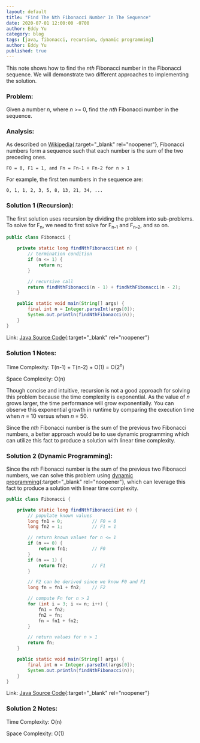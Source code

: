 ```yaml
---
layout: default
title: "Find The Nth Fibonacci Number In The Sequence"
date: 2020-07-01 12:00:00 -0700
author: Eddy Yu
category: blog
tags: [java, fibonacci, recursion, dynamic programming]
author: Eddy Yu
published: true
---
```


This note shows how to find the _nth_ Fibonacci number in the Fibonacci
sequence. We will demonstrate two different approaches to implementing
the solution.

### Problem:
Given a number _n_, where _n_ >= 0, find the _nth_ Fibonacci number in the 
sequence.

### Analysis:
As described on [Wikipedia](https://en.wikipedia.org/wiki/Fibonacci_number){:target="_blank" rel="noopener"}, 
Fibonacci numbers form a sequence such that each number is the sum of the two
preceding ones.
```
F0 = 0, F1 = 1, and Fn = Fn-1 + Fn-2 for n > 1
```
For example, the first ten numbers in the sequence are:
```
0, 1, 1, 2, 3, 5, 8, 13, 21, 34, ...
``` 
   
### Solution 1 (Recursion):
The first solution uses recursion by dividing the problem into
sub-problems. To solve for F<sub>n</sub>, we need to first solve for
F<sub>n-1</sub> and F<sub>n-2</sub>, and so on.
```java
public class Fibonacci {

    private static long findNthFibonacci(int n) {
        // termination condition
        if (n <= 1) {
            return n;
        }

        // recursive call
        return findNthFibonacci(n - 1) + findNthFibonacci(n - 2);
    }

    public static void main(String[] args) {
        final int n = Integer.parseInt(args[0]);
        System.out.println(findNthFibonacci(n));
    }
}
``` 
Link: [Java Source Code](https://github.com/eddycyu/learnbyexample/blob/master/src/main/java/dev/eddycyu/recursion/Fibonacci.java){:target="_blank" rel="noopener"}

### Solution 1 Notes: 
Time Complexity: T(n-1) + T(n-2) + O(1) = O(2<sup>n</sup>)

Space Complexity: O(n)

Though concise and intuitive, recursion is not a good approach for solving this 
problem because the time complexity is exponential. As the value of _n_ grows 
larger, the time performance will grow exponentially. You can observe this 
exponential growth in runtime by comparing the execution time when _n_ = 10 
versus when _n_ = 50.

Since the _nth_ Fibonacci number is the sum of the previous two Fibonacci 
numbers, a better approach would be to use dynamic programming which can 
utilize this fact to produce a solution with linear time complexity.

### Solution 2 (Dynamic Programming):
Since the _nth_ Fibonacci number is the sum of the previous two Fibonacci 
numbers, we can solve this problem using [dynamic programming](https://en.wikipedia.org/wiki/Dynamic_programming){:target="_blank" rel="noopener"}, 
which can leverage this fact to produce a solution with linear time complexity.
```java
public class Fibonacci {

    private static long findNthFibonacci(int n) {
        // populate known values
        long fn1 = 0;           // F0 = 0
        long fn2 = 1;           // F1 = 1

        // return known values for n <= 1
        if (n == 0) {
            return fn1;         // F0
        }
        if (n == 1) {
            return fn2;         // F1
        }

        // F2 can be derived since we know F0 and F1
        long fn = fn1 + fn2;    // F2

        // compute Fn for n > 2
        for (int i = 3; i <= n; i++) {
            fn1 = fn2;
            fn2 = fn;
            fn = fn1 + fn2;
        }

        // return values for n > 1
        return fn;
    }

    public static void main(String[] args) {
        final int n = Integer.parseInt(args[0]);
        System.out.println(findNthFibonacci(n));
    }
}
``` 
Link: [Java Source Code](https://github.com/eddycyu/learnbyexample/blob/master/src/main/java/dev/eddycyu/dynamicprogramming/Fibonacci.java){:target="_blank" rel="noopener"}

### Solution 2 Notes: 
Time Complexity: O(n)

Space Complexity: O(1)
